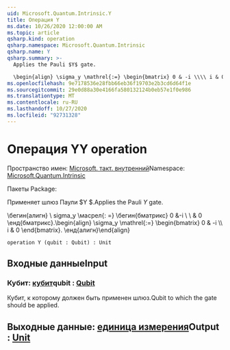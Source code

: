 ```yaml
---
uid: Microsoft.Quantum.Intrinsic.Y
title: Операция Y
ms.date: 10/26/2020 12:00:00 AM
ms.topic: article
qsharp.kind: operation
qsharp.namespace: Microsoft.Quantum.Intrinsic
qsharp.name: Y
qsharp.summary: >-
  Applies the Pauli $Y$ gate.

  \begin{align} \sigma_y \mathrel{:=} \begin{bmatrix} 0 & -i \\\\ i & 0 \end{bmatrix}. \end{align}
ms.openlocfilehash: 9e7178536e28fbb66eb36f19703e2b3cd6d64f1e
ms.sourcegitcommit: 29e0d88a30e4166fa580132124b0eb57e1f0e986
ms.translationtype: MT
ms.contentlocale: ru-RU
ms.lasthandoff: 10/27/2020
ms.locfileid: "92731328"
---
```

# <a name="y-operation"></a><span data-ttu-id="7370f-102">Операция Y</span><span class="sxs-lookup"><span data-stu-id="7370f-102">Y operation</span></span>

<span data-ttu-id="7370f-103">Пространство имен: [Microsoft. такт. внутренний](xref:Microsoft.Quantum.Intrinsic)</span><span class="sxs-lookup"><span data-stu-id="7370f-103">Namespace: [Microsoft.Quantum.Intrinsic](xref:Microsoft.Quantum.Intrinsic)</span></span>

<span data-ttu-id="7370f-104">Пакеты [](https://nuget.org/packages/)</span><span class="sxs-lookup"><span data-stu-id="7370f-104">Package: [](https://nuget.org/packages/)</span></span>


<span data-ttu-id="7370f-105">Применяет шлюз Паули $Y $.</span><span class="sxs-lookup"><span data-stu-id="7370f-105">Applies the Pauli $Y$ gate.</span></span>

<span data-ttu-id="7370f-106">\бегин{алигн} \ sigma_y \масрел{: =} \бегин{бматрикс} 0 &-i \\ \\ & 0 \енд{бматрикс}.</span><span class="sxs-lookup"><span data-stu-id="7370f-106">\begin{align} \sigma_y \mathrel{:=} \begin{bmatrix} 0 & -i \\\\ i & 0 \end{bmatrix}.</span></span>
<span data-ttu-id="7370f-107">\енд{алигн}</span><span class="sxs-lookup"><span data-stu-id="7370f-107">\end{align}</span></span>

```qsharp
operation Y (qubit : Qubit) : Unit
```


## <a name="input"></a><span data-ttu-id="7370f-108">Входные данные</span><span class="sxs-lookup"><span data-stu-id="7370f-108">Input</span></span>

### <a name="qubit--qubit"></a><span data-ttu-id="7370f-109">Кубит: [кубит](xref:microsoft.quantum.lang-ref.qubit)</span><span class="sxs-lookup"><span data-stu-id="7370f-109">qubit : [Qubit](xref:microsoft.quantum.lang-ref.qubit)</span></span>

<span data-ttu-id="7370f-110">Кубит, к которому должен быть применен шлюз.</span><span class="sxs-lookup"><span data-stu-id="7370f-110">Qubit to which the gate should be applied.</span></span>



## <a name="output--unit"></a><span data-ttu-id="7370f-111">Выходные данные: [единица измерения](xref:microsoft.quantum.lang-ref.unit)</span><span class="sxs-lookup"><span data-stu-id="7370f-111">Output : [Unit](xref:microsoft.quantum.lang-ref.unit)</span></span>

